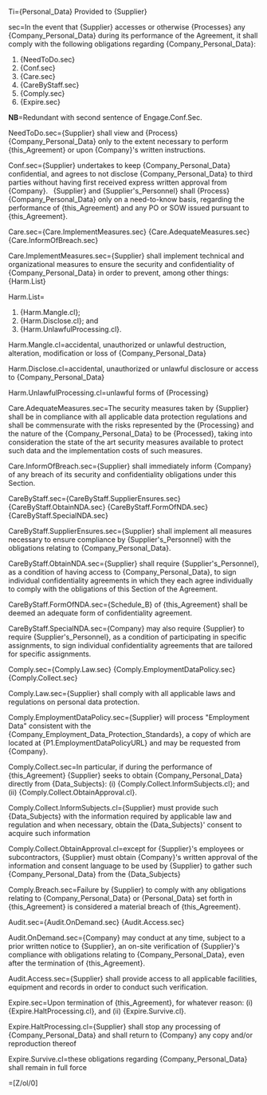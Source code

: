 Ti={Personal_Data} Provided to {Supplier}

sec=In the event that {Supplier} accesses or otherwise {Processes} any {Company_Personal_Data} during its performance of the Agreement, it shall comply with the following obligations regarding {Company_Personal_Data}: <ol><li>{NeedToDo.sec}</li><li>{Conf.sec}</li><li>{Care.sec}</li><li>{CareByStaff.sec}</li><li>{Comply.sec}</li><li>{Expire.sec}</li></ol>

<b>NB</b>=Redundant with second sentence of Engage.Conf.Sec.

NeedToDo.sec={Supplier} shall view and {Process} {Company_Personal_Data} only to the extent necessary to perform {this_Agreement} or upon {Company}'s written instructions.

Conf.sec={Supplier} undertakes to keep {Company_Personal_Data} confidential, and agrees to not disclose {Company_Personal_Data} to third parties without having first received express written approval from {Company}.  {Supplier} and {Supplier's_Personnel} shall {Process} {Company_Personal_Data} only on a need-to-know basis, regarding the performance of {this_Agreement} and any PO or SOW issued pursuant to {this_Agreement}.

Care.sec={Care.ImplementMeasures.sec}  {Care.AdequateMeasures.sec}  {Care.InformOfBreach.sec} 

Care.ImplementMeasures.sec={Supplier} shall implement technical and organizational measures to ensure the security and confidentiality of {Company_Personal_Data} in order to prevent, among other things: {Harm.List}

Harm.List=<ol><li>{Harm.Mangle.cl};</li><li>{Harm.Disclose.cl}; and </li><li>{Harm.UnlawfulProcessing.cl}.</li></ol>

Harm.Mangle.cl=accidental, unauthorized or unlawful destruction, alteration, modification or loss of {Company_Personal_Data}

Harm.Disclose.cl=accidental, unauthorized or unlawful disclosure or access to {Company_Personal_Data}

Harm.UnlawfulProcessing.cl=unlawful forms of {Processing}

Care.AdequateMeasures.sec=The security measures taken by {Supplier} shall be in compliance with all applicable data protection regulations and shall be commensurate with the risks represented by the {Processing} and the nature of the {Company_Personal_Data} to be {Processed}, taking into consideration the state of the art security measures available to protect such data and the implementation costs of such measures.

Care.InformOfBreach.sec={Supplier} shall immediately inform {Company} of any breach of its security and confidentiality obligations under this Section.


CareByStaff.sec={CareByStaff.SupplierEnsures.sec}  {CareByStaff.ObtainNDA.sec}  {CareByStaff.FormOfNDA.sec}  {CareByStaff.SpecialNDA.sec}

CareByStaff.SupplierEnsures.sec={Supplier} shall implement all measures necessary to ensure compliance by {Supplier's_Personnel} with the obligations relating to {Company_Personal_Data}.

CareByStaff.ObtainNDA.sec={Supplier} shall require {Supplier's_Personnel}, as a condition of having access to {Company_Personal_Data}, to sign individual confidentiality agreements in which they each agree individually to comply with the obligations of this Section of the Agreement.

CareByStaff.FormOfNDA.sec={Schedule_B} of {this_Agreement} shall be deemed an adequate form of confidentiality agreement.

CareByStaff.SpecialNDA.sec={Company} may also require {Supplier} to require {Supplier's_Personnel}, as a condition of participating in specific assignments, to sign individual confidentiality agreements that are tailored for specific assignments.

Comply.sec={Comply.Law.sec} {Comply.EmploymentDataPolicy.sec} {Comply.Collect.sec}

Comply.Law.sec={Supplier} shall comply with all applicable laws and regulations on personal data protection.

Comply.EmploymentDataPolicy.sec={Supplier} will process "Employment Data" consistent with the {Company_Employment_Data_Protection_Standards}, a copy of which are located at {P1.EmploymentDataPolicyURL} and may be requested from {Company}.

Comply.Collect.sec=In particular, if during the performance of {this_Agreement} {Supplier} seeks to obtain {Company_Personal_Data} directly from {Data_Subjects}: (i) {Comply.Collect.InformSubjects.cl}; and (ii) {Comply.Collect.ObtainApproval.cl}. 

Comply.Collect.InformSubjects.cl={Supplier} must provide such {Data_Subjects} with the information required by applicable law and regulation and when necessary, obtain the {Data_Subjects}' consent to acquire such information

Comply.Collect.ObtainApproval.cl=except for {Supplier}'s employees or subcontractors, {Supplier} must obtain {Company}'s written approval of the information and consent language to be used by {Supplier} to gather such {Company_Personal_Data} from the {Data_Subjects}

Comply.Breach.sec=Failure by {Supplier} to comply with any obligations relating to {Company_Personal_Data} or {Personal_Data} set forth in {this_Agreement} is considered a material breach of {this_Agreement}.

Audit.sec={Audit.OnDemand.sec}  {Audit.Access.sec}

Audit.OnDemand.sec={Company} may conduct at any time, subject to a prior written notice to {Supplier}, an on-site verification of {Supplier}'s compliance with obligations relating to {Company_Personal_Data}, even after the termination of {this_Agreement}.

Audit.Access.sec={Supplier} shall provide access to all applicable facilities, equipment and records in order to conduct such verification.

Expire.sec=Upon termination of {this_Agreement}, for whatever reason: (i) {Expire.HaltProcessing.cl}, and (ii) {Expire.Survive.cl}.

Expire.HaltProcessing.cl={Supplier} shall stop any processing of {Company_Personal_Data} and shall return to {Company} any copy and/or reproduction thereof

Expire.Survive.cl=these obligations regarding {Company_Personal_Data} shall remain in full force
	                    
=[Z/ol/0]
